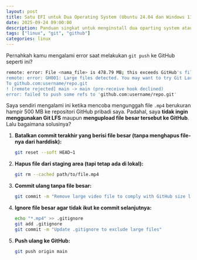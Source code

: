 ```yaml
---
layout: post
title: Satu EFI untuk Dua Operating System (Ubuntu 24.04 dan Windows 11)
date: 2025-09-24 09:00:00
description: Panduan singkat untuk menginstall dua oparting system atau biasa disebut sebagai Dual Boot namun hanya menggunakan satu partisi EFI.
tags: ["linux", "git", "github"]
categories: linux
---
```


Pernahkah kamu mengalami error saat melakukan `git push` ke GitHub seperti ini?

```bash
remote: error: File <nama_file> is 478.79 MB; this exceeds GitHub's file size limit of 100.00 MB
remote: error: GH001: Large files detected. You may want to try Git Large File Storage - https://git-lfs.github.com.
To github.com:username/repo.git
! [remote rejected] main -> main (pre-receive hook declined)
error: failed to push some refs to 'github.com:username/repo.git'
```

Saya sendiri mengalami ini ketika mencoba mengunggah file `.mp4` berukuran hampir 500 MB ke repositori GitHub pribadi saya. Padahal, saya **tidak ingin menggunakan Git LFS** maupun **mengupload file besar tersebut ke GitHub**. Lalu bagaimana solusinya?


1. **Batalkan commit terakhir yang berisi file besar (tanpa menghapus file-nya dari harddisk):**

   ```bash
   git reset --soft HEAD~1
   ```

2. **Hapus file dari staging area (tapi tetap ada di lokal):**

   ```bash
   git rm --cached path/to/file.mp4
   ```

3. **Commit ulang tanpa file besar:**

   ```bash
   git commit -m "Remove large video file to comply with GitHub size limits"
   ```

4. **Ignore file besar agar tidak ikut ke commit selanjutnya:**

   ```bash
   echo "*.mp4" >> .gitignore
   git add .gitignore
   git commit -m "Update .gitignore to exclude large files"
   ```

5. **Push ulang ke GitHub:**

   ```bash
   git push origin main
   ```
